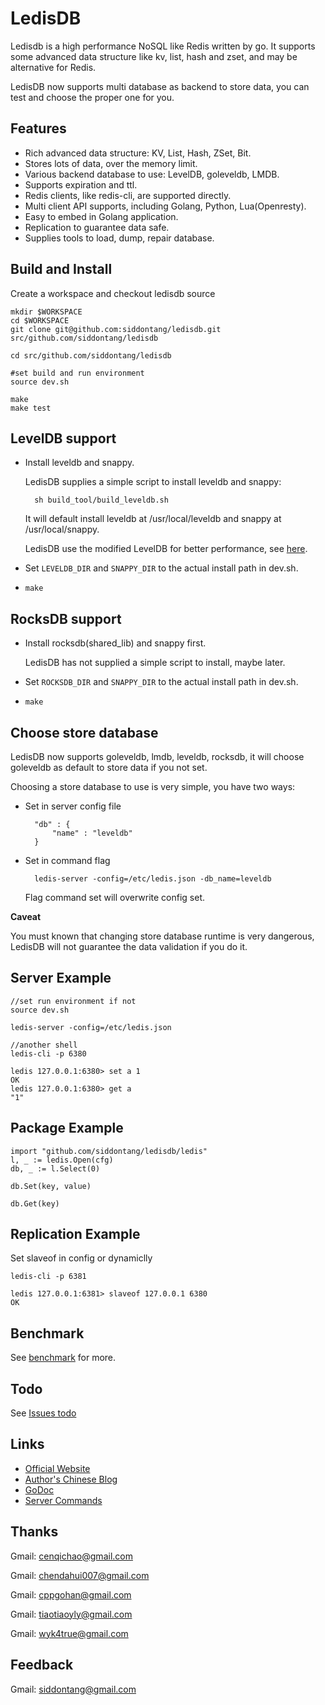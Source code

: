 # LedisDB

Ledisdb is a high performance NoSQL like Redis written by go. It supports some advanced data structure like kv, list, hash and zset, and may be alternative for Redis.

LedisDB now supports multi database as backend to store data, you can test and choose the proper one for you.

## Features

+ Rich advanced data structure: KV, List, Hash, ZSet, Bit.
+ Stores lots of data, over the memory limit. 
+ Various backend database to use: LevelDB, goleveldb, LMDB.  
+ Supports expiration and ttl.
+ Redis clients, like redis-cli, are supported directly.
+ Multi client API supports, including Golang, Python, Lua(Openresty). 
+ Easy to embed in Golang application. 
+ Replication to guarantee data safe.
+ Supplies tools to load, dump, repair database. 

## Build and Install

Create a workspace and checkout ledisdb source

    mkdir $WORKSPACE
    cd $WORKSPACE
    git clone git@github.com:siddontang/ledisdb.git src/github.com/siddontang/ledisdb

    cd src/github.com/siddontang/ledisdb

    #set build and run environment 
    source dev.sh

    make
    make test


## LevelDB support

+ Install leveldb and snappy.

    LedisDB supplies a simple script to install leveldb and snappy: 

        sh build_tool/build_leveldb.sh

    It will default install leveldb at /usr/local/leveldb and snappy at /usr/local/snappy.

    LedisDB use the modified LevelDB for better performance, see [here](https://github.com/siddontang/ledisdb/wiki/leveldb-source-modification).

+ Set ```LEVELDB_DIR``` and ```SNAPPY_DIR``` to the actual install path in dev.sh.
+ ```make```

## RocksDB support

+ Install rocksdb(shared_lib) and snappy first.

    LedisDB has not supplied a simple script to install, maybe later.

+ Set ```ROCKSDB_DIR``` and ```SNAPPY_DIR``` to the actual install path in dev.sh.

+ ```make```

## Choose store database

LedisDB now supports goleveldb, lmdb, leveldb, rocksdb, it will choose goleveldb as default to store data if you not set.

Choosing a store database to use is very simple, you have two ways:

+ Set in server config file

        "db" : {
            "name" : "leveldb"
        }

+ Set in command flag

        ledis-server -config=/etc/ledis.json -db_name=leveldb

    Flag command set will overwrite config set.

**Caveat**

You must known that changing store database runtime is very dangerous, LedisDB will not guarantee the data validation if you do it.

## Server Example
    
    //set run environment if not
    source dev.sh

    ledis-server -config=/etc/ledis.json

    //another shell
    ledis-cli -p 6380
    
    ledis 127.0.0.1:6380> set a 1
    OK
    ledis 127.0.0.1:6380> get a
    "1"

## Package Example
    
    import "github.com/siddontang/ledisdb/ledis"
    l, _ := ledis.Open(cfg)
    db, _ := l.Select(0)

    db.Set(key, value)

    db.Get(key)


## Replication Example

Set slaveof in config or dynamiclly

    ledis-cli -p 6381 

    ledis 127.0.0.1:6381> slaveof 127.0.0.1 6380
    OK

## Benchmark

See [benchmark](https://github.com/siddontang/ledisdb/wiki/Benchmark) for more.

## Todo

See [Issues todo](https://github.com/siddontang/ledisdb/issues?labels=todo&page=1&state=open)


## Links

+ [Official Website](http://ledisdb.com)
+ [Author's Chinese Blog](http://blog.csdn.net/siddontang/article/category/2264003)
+ [GoDoc](https://godoc.org/github.com/siddontang/ledisdb)
+ [Server Commands](https://github.com/siddontang/ledisdb/wiki/Commands)


## Thanks

Gmail: cenqichao@gmail.com

Gmail: chendahui007@gmail.com

Gmail: cppgohan@gmail.com

Gmail: tiaotiaoyly@gmail.com

Gmail: wyk4true@gmail.com


## Feedback

Gmail: siddontang@gmail.com
